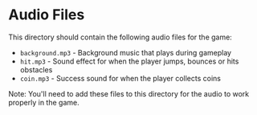 # Audio Files

This directory should contain the following audio files for the game:

- `background.mp3` - Background music that plays during gameplay
- `hit.mp3` - Sound effect for when the player jumps, bounces or hits obstacles
- `coin.mp3` - Success sound for when the player collects coins

Note: You'll need to add these files to this directory for the audio to work properly in the game.